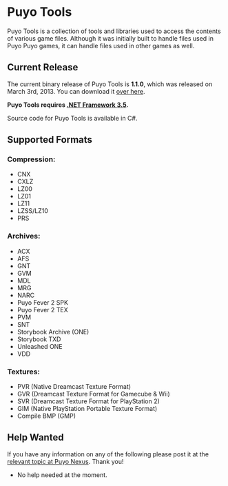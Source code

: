 Puyo Tools
=========

Puyo Tools is a collection of tools and libraries used to access the contents of various game files. Although it was initially built to handle files used in Puyo Puyo games, it can handle files used in other games as well.

## Current Release

The current binary release of Puyo Tools is **1.1.0**, which was released on March 3rd, 2013. You can download it [over here](https://code.google.com/p/puyotools/downloads/list).

**Puyo Tools requires [.NET Framework 3.5](http://www.microsoft.com/downloads/details.aspx?FamilyId=333325FD-AE52-4E35-B531-508D977D32A6&displaylang=en).**

Source code for Puyo Tools is available in C#.

## Supported Formats
### Compression:
  * CNX
  * CXLZ
  * LZ00
  * LZ01
  * LZ11
  * LZSS/LZ10
  * PRS

### Archives:
  * ACX
  * AFS
  * GNT
  * GVM
  * MDL
  * MRG
  * NARC
  * Puyo Fever 2 SPK
  * Puyo Fever 2 TEX
  * PVM
  * SNT
  * Storybook Archive (ONE)
  * Storybook TXD
  * Unleashed ONE
  * VDD

### Textures:
  * PVR (Native Dreamcast Texture Format)
  * GVR (Dreamcast Texture Format for Gamecube & Wii)
  * SVR (Dreamcast Texture Format for PlayStation 2)
  * GIM (Native PlayStation Portable Texture Format)
  * Compile BMP (GMP)

## Help Wanted
If you have any information on any of the following please post it at the [relevant topic at Puyo Nexus](http://www.puyonexus.net/forum/viewtopic.php?f=7&t=393). Thank you!
  * No help needed at the moment.
